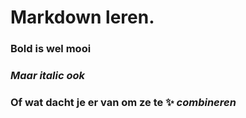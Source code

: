 # Markdown leren.

### **Bold is wel mooi**
### *Maar italic ook*
### Of wat dacht je er van om ze te :sparkles: _**combineren**_
 


